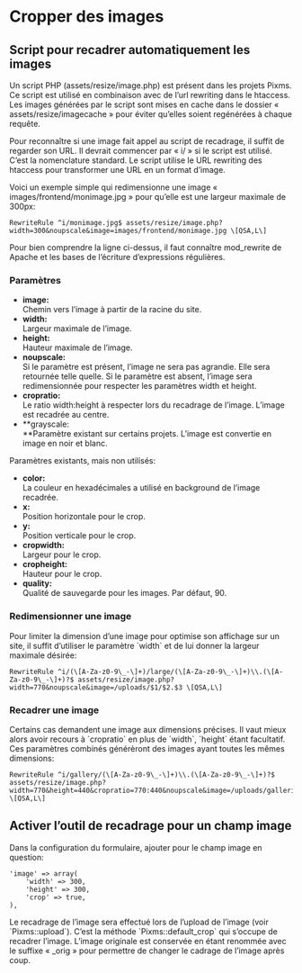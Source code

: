 # Cropper des images

Script pour recadrer automatiquement les images
-----------------------------------------------

Un script PHP (assets/resize/image.php) est présent dans les projets Pixms. Ce script est utilisé en combinaison avec de l’url rewriting dans le htaccess. Les images générées par le script sont mises en cache dans le dossier « assets/resize/imagecache » pour éviter qu’elles soient regénérées à chaque requête.

Pour reconnaître si une image fait appel au script de recadrage, il suffit de regarder son URL. Il devrait commencer par « i/ » si le script est utilisé. C’est la nomenclature standard. Le script utilise le URL rewriting des htaccess pour transformer une URL en un format d’image.

Voici un exemple simple qui redimensionne une image « images/frontend/monimage.jpg » pour qu’elle est une largeur maximale de 300px:

    RewriteRule ^i/monimage.jpg$ assets/resize/image.php?width=300&noupscale&image=images/frontend/monimage.jpg \[QSA,L\]

Pour bien comprendre la ligne ci-dessus, il faut connaître mod\_rewrite de Apache et les bases de l’écriture d’expressions régulières.

### Paramètres

*   **image:**  
    Chemin vers l’image à partir de la racine du site.
*   **width:**  
    Largeur maximale de l’image.
*   **height:**  
    Hauteur maximale de l’image.
*   **noupscale:**  
    Si le paramètre est présent, l’image ne sera pas agrandie. Elle sera retournée telle quelle. Si le paramètre est absent, l’image sera redimensionnée pour respecter les paramètres width et height.
*   **cropratio:**  
    Le ratio width:height à respecter lors du recadrage de l’image. L’image est recadrée au centre.
*   **grayscale:  
    **Paramètre existant sur certains projets. L’image est convertie en image en noir et blanc.

Paramètres existants, mais non utilisés:

*   **color:**  
    La couleur en hexadécimales a utilisé en background de l’image recadrée.
*   **x:**  
    Position horizontale pour le crop.
*   **y:**  
    Position verticale pour le crop.
*   **cropwidth:**  
    Largeur pour le crop.
*   **cropheight:**  
    Hauteur pour le crop.
*   **quality:**  
    Qualité de sauvegarde pour les images. Par défaut, 90.

### Redimensionner une image

Pour limiter la dimension d’une image pour optimise son affichage sur un site, il suffit d’utiliser le paramètre \`width\` et de lui donner la largeur maximale désirée:

    RewriteRule ^i/(\[A-Za-z0-9\_-\]+)/large/(\[A-Za-z0-9\_-\]+)\\.(\[A-Za-z0-9\_-\]+)?$ assets/resize/image.php?width=770&noupscale&image=/uploads/$1/$2.$3 \[QSA,L\]

### Recadrer une image

Certains cas demandent une image aux dimensions précises. Il vaut mieux alors avoir recours à \`cropratio\` en plus de \`width\`, \`height\` étant facultatif. Ces paramètres combinés générèront des images ayant toutes les mêmes dimensions:

    RewriteRule ^i/gallery/(\[A-Za-z0-9\_-\]+)\\.(\[A-Za-z0-9\_-\]+)?$ assets/resize/image.php?width=770&height=440&cropratio=770:440&noupscale&image=/uploads/galleriesimages/$1.$2 \[QSA,L\]

Activer l’outil de recadrage pour un champ image
------------------------------------------------

Dans la configuration du formulaire, ajouter pour le champ image en question:

    'image' => array(
        'width' => 300,
        'height' => 300,
        'crop' => true,
    ),

Le recadrage de l’image sera effectué lors de l’upload de l’image (voir \`Pixms::upload\`). C’est la méthode \`Pixms::default\_crop\` qui s’occupe de recadrer l’image. L’image originale est conservée en étant renommée avec le suffixe « \_orig » pour permettre de changer le cadrage de l’image après coup.